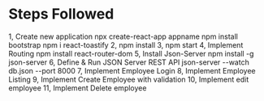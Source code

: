Steps Followed
==================
1,  Create new application
      npx create-react-app appname
      npm install bootstrap
      npm i react-toastify
2,   npm install
3,   npm start
4,  Implement Routing
      npm install react-router-dom
5,  Install Json-Server
           npm install -g json-server
6,  Define & Run JSON Server REST API
      json-server --watch db.json --port 8000
7,  Implement Employee Login
8,  Implement Employee Listing
9,  Implement Create Employee with validation
10, Implement edit employee
11, Implement Delete employee
